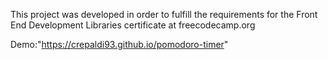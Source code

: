 This project was developed in order to fulfill the requirements for the Front End Development Libraries certificate at freecodecamp.org

Demo:"https://crepaldi93.github.io/pomodoro-timer"
